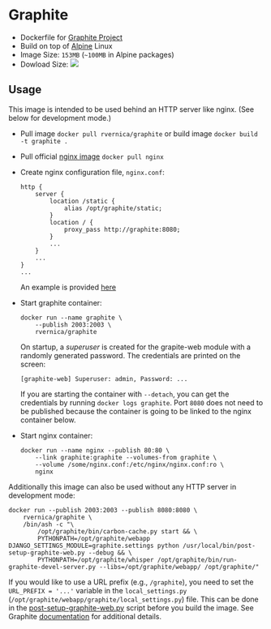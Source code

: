 Graphite
========

*   Dockerfile for [Graphite Project](https://github.com/graphite-project)
*   Build on top of [Alpine](http://alpinelinux.org/) Linux
*   Image Size: `153MB` (`~100MB` in Alpine packages)
*   Dowload Size: [![](https://images.microbadger.com/badges/image/rvernica/graphite.svg)](https://microbadger.com/images/rvernica/graphite)


Usage
-----

This image is intended to be used behind an HTTP server like nginx. (See below for development mode.)

*   Pull image `docker pull rvernica/graphite` or build image `docker build -t graphite .`
*   Pull official [nginx image](https://hub.docker.com/_/nginx/) `docker pull nginx`
*   Create nginx configuration file, `nginx.conf`:

        http {
            server {
                location /static {
                    alias /opt/graphite/static;
                }
                location / {
                    proxy_pass http://graphite:8080;
                }
                ...
            }
            ...
        }
        ...

    An example is provided [here](https://github.com/rvernica/Dockerfile/blob/master/graphite/nginx.conf)

*   Start graphite container:

        docker run --name graphite \
            --publish 2003:2003 \
            rvernica/graphite

    On startup, a *superuser* is created for the grapite-web module with a randomly generated password. The credentials are printed on the screen:

        [graphite-web] Superuser: admin, Password: ...

    If you are starting the container with `--detach`, you can get the credentials by running `docker logs graphite`.  Port `8080` does not need to be published because the container is going to be linked to the nginx container below.
*   Start nginx container:

        docker run --name nginx --publish 80:80 \
            --link graphite:graphite --volumes-from graphite \
            --volume /some/nginx.conf:/etc/nginx/nginx.conf:ro \
            nginx

Additionally this image can also be used without any HTTP server in development mode:

    docker run --publish 2003:2003 --publish 8080:8080 \
        rvernica/graphite \
        /bin/ash -c "\
            /opt/graphite/bin/carbon-cache.py start && \
            PYTHONPATH=/opt/graphite/webapp DJANGO_SETTINGS_MODULE=graphite.settings python /usr/local/bin/post-setup-graphite-web.py --debug && \
            PYTHONPATH=/opt/graphite/whisper /opt/graphite/bin/run-graphite-devel-server.py --libs=/opt/graphite/webapp/ /opt/graphite/"

If you would like to use a URL prefix (e.g., `/graphite`), you need to set the `URL_PREFIX = '...'` variable in the `local_settings.py` (`/opt/graphite/webapp/graphite/local_settings.py`) file. This can be done in the [post-setup-graphite-web.py](https://github.com/rvernica/Dockerfile/blob/master/graphite/post-setup-graphite-web.py#L23) script before you build the image. See Graphite [documentation](http://graphite.readthedocs.org/en/latest/config-webapp.html) for additional details.
